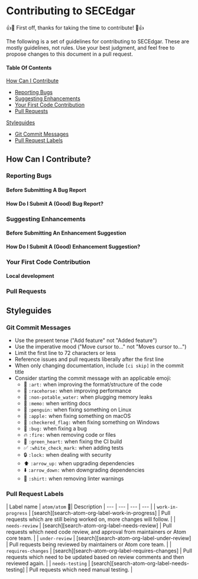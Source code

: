# Contributing to SECEdgar

:+1::tada: First off, thanks for taking the time to contribute! :tada::+1:

The following is a set of guidelines for contributing to SECEdgar. These are mostly guidelines, not rules. Use your best judgment, and feel free to propose changes to this document in a pull request.

#### Table Of Contents
[How Can I Contribute](#how-can-i-contribute)
 * [Reporting Bugs](#reporting-bugs)
 * [Suggesting Enhancements](#suggesting-enhancements)
 * [Your First Code Contribution](#your-first-code-contribution)
 * [Pull Requests](#pull-requests)

[Styleguides](#styleguides)
 * [Git Commit Messages](#git-commit-messages)
 * [Pull Request Labels](#pull-request-labels)


## How Can I Contribute?

### Reporting Bugs


#### Before Submitting A Bug Report

#### How Do I Submit A (Good) Bug Report?

### Suggesting Enhancements

#### Before Submitting An Enhancement Suggestion

#### How Do I Submit A (Good) Enhancement Suggestion?

### Your First Code Contribution

#### Local development

### Pull Requests

## Styleguides

### Git Commit Messages

* Use the present tense ("Add feature" not "Added feature")
* Use the imperative mood ("Move cursor to..." not "Moves cursor to...")
* Limit the first line to 72 characters or less
* Reference issues and pull requests liberally after the first line
* When only changing documentation, include `[ci skip]` in the commit title
* Consider starting the commit message with an applicable emoji:
    * :art: `:art:` when improving the format/structure of the code
    * :racehorse: `:racehorse:` when improving performance
    * :non-potable_water: `:non-potable_water:` when plugging memory leaks
    * :memo: `:memo:` when writing docs
    * :penguin: `:penguin:` when fixing something on Linux
    * :apple: `:apple:` when fixing something on macOS
    * :checkered_flag: `:checkered_flag:` when fixing something on Windows
    * :bug: `:bug:` when fixing a bug
    * :fire: `:fire:` when removing code or files
    * :green_heart: `:green_heart:` when fixing the CI build
    * :white_check_mark: `:white_check_mark:` when adding tests
    * :lock: `:lock:` when dealing with security
    * :arrow_up: `:arrow_up:` when upgrading dependencies
    * :arrow_down: `:arrow_down:` when downgrading dependencies
    * :shirt: `:shirt:` when removing linter warnings

### Pull Request Labels

| Label name | `atom/atom` :mag_right:| Description
| --- | --- | --- | --- |
| `work-in-progress` | [search][search-atom-org-label-work-in-progress] | Pull requests which are still being worked on, more changes will follow. |
| `needs-review` | [search][search-atom-org-label-needs-review] | Pull requests which need code review, and approval from maintainers or Atom core team. |
| `under-review` | [search][search-atom-org-label-under-review] | Pull requests being reviewed by maintainers or Atom core team. |
| `requires-changes` | [search][search-atom-org-label-requires-changes] | Pull requests which need to be updated based on review comments and then reviewed again. |
| `needs-testing` | [search][search-atom-org-label-needs-testing] | Pull requests which need manual testing. |